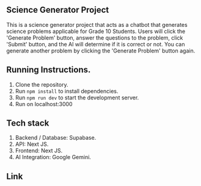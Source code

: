## Science Generator Project
This is a science generator project that acts as a chatbot that generates science problems applicable for Grade 10 Students.
Users will click the 'Generate Problem' button, answer the questions to the problem, click 'Submit' button, and the AI will determine if it is correct or not.
You can generate another problem by clicking the 'Generate Problem' button again.

## Running Instructions.
1. Clone the repository.
2. Run `npm install` to install dependencies.
3. Run `npm run dev` to start the development server.
4. Run on localhost:3000

## Tech stack
1. Backend / Database: Supabase.
2. API: Next JS.
3. Frontend: Next JS.
4. AI Integration: Google Gemini.

## Link
